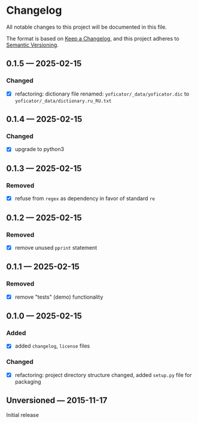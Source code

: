 # Changelog

All notable changes to this project will be documented in this file.

The format is based on [Keep a Changelog](https://keepachangelog.com/en/1.1.0/),
and this project adheres to [Semantic Versioning](https://semver.org/spec/v2.0.0.html).

## 0.1.5 — 2025-02-15
### Changed

- [x] refactoring: dictionary file renamed: `yoficator/_data/yoficator.dic` to `yoficator/_data/dictionary.ru_RU.txt`

## 0.1.4 — 2025-02-15
### Changed

- [x] upgrade to python3

## 0.1.3 — 2025-02-15
### Removed

- [x] refuse from `regex` as dependency in favor of standard `re`

## 0.1.2 — 2025-02-15
### Removed

- [x] remove unused `pprint` statement

## 0.1.1 — 2025-02-15
### Removed

- [x] remove "tests" (demo) functionality

## 0.1.0 — 2025-02-15
### Added

- [x] added `changelog`, `license` files

### Changed

- [x] refactoring: project directory structure changed, added `setup.py` file for packaging

## Unversioned — 2015-11-17

Initial release
